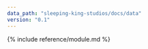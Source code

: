 ```yaml
---
data_path: "sleeping-king-studios/docs/data"
version: "0.1"
---
```


{% include reference/module.md %}
